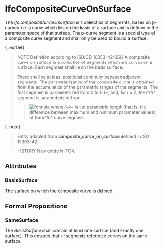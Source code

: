# IfcCompositeCurveOnSurface

The _IfcCompositeCurveOnSurface_ is a collection of segments, based on p-curves. i.e. a curve which lies on the basis of a surface and is defined in the parameter space of that surface. The p-curve segment is a special type of a composite curve segment and shall only be used to bound a surface.

{ .extDef}
> NOTE Definition according to ISO/CD 10303-42:1992
> A composite curve on surface is a collection of segments which are curves on a surface. Each segment shall lie on the basis surface.
>
> There shall be at least positional continuity between adjacent segments. The parameterization of the composite curve is obtained from the accumulation of the parametric ranges of the segments. The first segment is parameterized from _0_ to _l~1~_, and, for _i &ge; 2_, the _i^th^_ segment is parameterized from
>
>> ![formula](../../../../figures/ifccompositecurveonsurface-math1.gif)
> where _l~k~_ is the parametric length (that is, the difference between maximum and minimum parameter values) of the _k^th^_ curve segment.
>


{ .note}
> Entity adapted from **composite_curve_on_surface** defined in ISO 10303-42.

> HISTORY New entity in IFC4.

## Attributes

### BasisSurface
The surface on which the composite curve is defined.

## Formal Propositions

### SameSurface
The _BasisSurface_ shall contain at least one surface (and exactly one surface). This ensures that all segments reference curves on the same surface.
